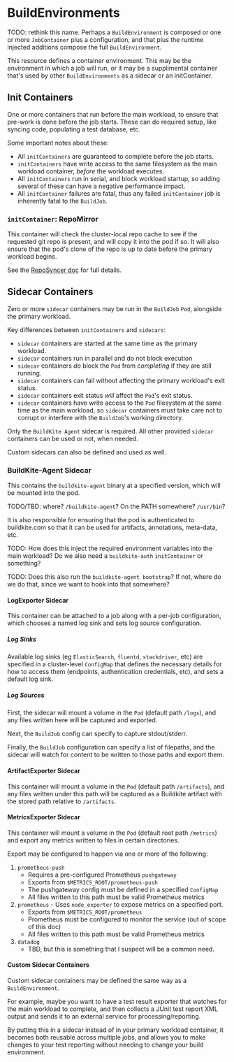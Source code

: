 # BuildEnvironments

TODO: rethink this name. Perhaps a `BuildEnvironment` is composed or one or more `JobContainer` plus a configuration, and that plus the runtime injected additions compose the full `BuildEnvironment`.

This resource defines a container environment. This may be the environment in which a job will run, or
it may be a supplimental container that's used by other `BuildEnvironments` as a sidecar or an initContainer.

## Init Containers

One or more containers that run before the main workload, to ensure that pre-work is done before the job starts. These can do required setup, like syncing code, populating a test database, etc.

Some important notes about these:

- All `initContainers` are guaranteed to complete before the job starts.
- `initContainers` have write access to the same filesystem as the main workload container, _before_ the workload executes.
- All `initContainers` run in serial, and block workload startup, so adding several of these can have a negative performance impact.
- All `initContainer` failures are fatal, thus any failed `initContainer` job is inherently fatal to the `BuildJob`.

### `initContainer`: RepoMirror

This container will check the cluster-local repo cache to see if the requested git repo is present, and will copy it into the pod if so.
It will also ensure that the pod's clone of the repo is up to date before the primary workload begins.

See the [RepoSyncer doc](4-repo_mirroring.md) for full details.

## Sidecar Containers

Zero or more `sidecar` containers may be run in the `BuildJob` `Pod`, alongside the primary workload.

Key differences between `initContainers` and `sidecars`:

- `sidecar` containers are started at the same time as the primary workload.
- `sidecar` containers run in parallel and do not block execution
- `sidecar` containers _do_ block the `Pod` from _completing_ if they are still running.
- `sidecar` containers can fail without affecting the primary workload's exit status.
- `sidecar` containers exit status _will_ affect the `Pod`'s exit status.
- `sidecar` containers have write access to the `Pod` filesystem at the same time as the main workload, so `sidecar` containers must take care not to corrupt or interfere with the `BuildJob`'s working directory.

Only the `BuildKite Agent` sidecar is required. All other provided `sidecar` containers can be used or not, when needed.

Custom sidecars can also be defined and used as well.

### BuildKite-Agent Sidecar

This contains the `buildkite-agent` binary at a specified version, which will be mounted into the pod.

TODO/TBD: where? `/buildkite-agent`? On the PATH somewhere? `/usr/bin`?

It is also responsible for ensuring that the pod is authenticated to buildkite.com so that it can be
used for artifacts, annotations, meta-data, etc.

TODO: How does this inject the required environment variables into the main workload? Do we also need a `buildkite-auth` `initContainer` or something?

TODO: Does this also run the `buildkite-agent bootstrap`? If not, where do we do that, since we want to hook into that somewhere?

#### LogExporter Sidecar

This container can be attached to a job along with a per-job configuration, which chooses a named log sink and sets log source configuration.

##### Log Sinks

Available log sinks (eg `ElasticSearch`, `fluentd`, `stackdriver`, etc) are specified in a cluster-level `ConfigMap` that defines the necessary details for how to access them (endpoints, authentication credentials, etc), and sets a default log sink.

##### Log Sources

First, the sidecar will mount a volume in the `Pod` (default path `/logs`), and any files written here will be captured and exported.

Next, the `BuildJob` config can specify to capture stdout/stderr.

Finally, the `BuildJob` configuration can specify a list of filepaths, and the sidecar will watch for content to be written to those paths and export them.

#### ArtifactExporter Sidecar

This container will mount a volume in the `Pod` (default path `/artifacts`), and any files written under this path will be captured as a Buildkite artifact with the stored path relative to `/artifacts`.

#### MetricsExporter Sidecar

This container will mount a volume in the `Pod` (default root path `/metrics`) and export any metrics written to files in certain directories.

Export may be configured to happen via one or more of the following:

1. `prometheus-push`
    - Requires a pre-configured Prometheus `pushgateway`
    - Exports from `$METRICS_ROOT/prometheus-push`
    - The pushgateway config must be defined in a specified `ConfigMap`
    - All files written to this path must be valid Prometheus metrics
1. `prometheus` - Uses `node_exporter` to expose metrics on a specified port.
    - Exports from `$METRICS_ROOT/prometheus`
    - Prometheus must be configured to monitor the service (out of scope of this doc)
    - All files written to this path must be valid Prometheus metrics
1. `datadog`
    - TBD, but this is something that I suspect will be a common need.

#### Custom Sidecar Containers

Custom sidecar containers may be defined the same way as a `BuildEnvironment`.

For example, maybe you want to have a test result exporter that watches for the main workload to complete, and then collects a JUnit test report XML output and sends it to an external service for processing/reporting.

By putting this in a sidecar instead of in your primary workload container, it becomes both reusable across multiple jobs, and allows you to make changes to your test reporting without needing to change your build environment.
